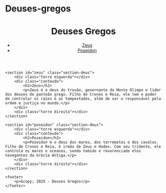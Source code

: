 # Deuses-gregos
<!DOCTYPE html>
<html lang="pt-br">
<head>
    <meta charset="UTF-8">
    <meta name="viewport" content="width=device-width, initial-scale=1.0">
    <title>Deuses Gregos - Zeus e Poseidon</title>
    <link rel="stylesheet" href="style.css">
</head>
<body>
    <header>
        <h1>Deuses Gregos</h1>
        <nav>
            <ul>
                <li><a href="#zeus">Zeus</a></li>
                <li><a href="#poseidon">Poseidon</a></li>
            </ul>
        </nav>
    </header>

    <section id="zeus" class="section-deus">
        <div class="torre esquerda"></div>
        <div class="conteudo">
            <h2>Zeus</h2>
            <p>Zeus é o deus do trovão, governante do Monte Olimpo e líder dos deuses do panteão grego. Filho de Cronos e Reia, ele tem o poder de controlar os raios e as tempestades, além de ser o responsável pela ordem e justiça no mundo.</p>
        </div>
        <div class="torre direita"></div>
    </section>

    <section id="poseidon" class="section-deus">
        <div class="torre esquerda"></div>
        <div class="conteudo">
            <h2>Poseidon</h2>
            <p>Poseidon é o deus dos mares, dos terremotos e dos cavalos. Filho de Cronos e Reia, é irmão de Zeus e Hades. Com seu tridente, ele controla os mares e oceanos, sendo temido e reverenciado elos navegantes da Grécia Antiga.</p>
        </div>
        <div class="torre direita"></div>
    </section>

    <footer>
        <p>&copy; 2025 - Deuses Gregos</p>
    </footer>
</body>
</html>
